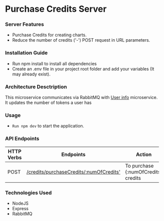 # Purchase Credits Server

### Server Features
* Purchase Credits for creating charts.
* Reduce the number of credits ('-') POST request in URL parameters.
### Installation Guide
* Run npm install to install all dependencies
* Create an .env file in your project root folder and add your variables (It may already exist).

### Architecture Desctription
This microservice communicates via RabbitMQ with [User info](../user%20info) microservice. It updates the number of tokens a user has
 
### Usage
* `Run npm dev` to start the application.

### API Endpoints
| HTTP Verbs | Endpoints | Action | Headers | URL parameters |
| --- | --- | --- | --- | --- |
| POST | [/credits/purchaseCredits/:numOfCredits'](./src/controllers/purchaseCredits.js) | To purchase {:numOfCredits} credits | "Authorization": "Access Token" | Number of credits |

### Technologies Used
* NodeJS
* Express
* RabbitMQ
